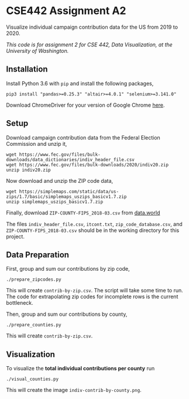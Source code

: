 # CSE442 Assignment A2

Visualize individual campaign contribution data for the US from 2019 to 2020.

*This code is for assignment 2 for CSE 442, Data Visualization, at the University of Washington.*

## Installation

Install Python 3.6 with `pip` and install the following packages,

```
pip3 install "pandas>=0.25.3" "altair>=4.0.1" "selenium>=3.141.0"
```

Download ChromeDriver for your version of Google Chrome [here](https://sites.google.com/a/chromium.org/chromedriver/home).


## Setup

Download campaign contribution data from the Federal Election Commission and unzip it,

```
wget https://www.fec.gov/files/bulk-downloads/data_dictionaries/indiv_header_file.csv
wget https://www.fec.gov/files/bulk-downloads/2020/indiv20.zip
unzip indiv20.zip
```

Now download and unzip the ZIP code data,

```
wget https://simplemaps.com/static/data/us-zips/1.7/basic/simplemaps_uszips_basicv1.7.zip
unzip simplemaps_uszips_basicv1.7.zip
```

Finally, download `ZIP-COUNTY-FIPS_2018-03.csv` from [data.world](https://data.world/niccolley/us-zipcode-to-county-state)

The files `indiv_header_file.csv`, `itcont.txt`, `zip_code_database.csv`, and `ZIP-COUNTY-FIPS_2018-03.csv` should be in the working directory for this project.


## Data Preparation

First, group and sum our contributions by zip code,

```
./prepare_zipcodes.py
```

This will create `contrib-by-zip.csv`. The script will take some time to run. The code for extrapolating zip codes for incomplete rows is the current bottleneck.

Then, group and sum our contributions by county,

```
./prepare_counties.py
```

This will create `contrib-by-zip.csv`.


## Visualization

To visualize the **total individual contributions per county** run

```
./visual_counties.py
```

This will create the image `indiv-contrib-by-county.png`.